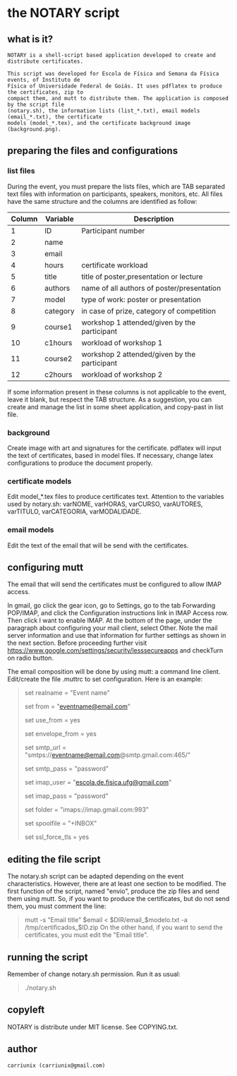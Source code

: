 # the NOTARY script

## what is it?
    NOTARY is a shell-script based application developed to create and distribute certificates.

    This script was developed for Escola de Física and Semana da Física events, of Instituto de 
    Física of Universidade Federal de Goiás. It uses pdflatex to produce the certificates, zip to
    compact them, and mutt to distribute them. The application is composed by the script file 
    (notary.sh), the information lists (list_*.txt), email models (email_*.txt), the certificate
    models (model_*.tex), and the certificate background image (background.png).

## preparing the files and configurations

### list files
During the event, you must prepare the lists files, which are TAB separated text files with 
information on participants, speakers, monitors, etc. All files have the same structure and the 
columns are identified as follow:
  
  |Column|Variable|Description|
  |---|---|---|
  |1|ID|Participant number| 
  |2|name|
  |3|email|
  |4|hours|certificate workload|
  |5|title|title of poster,presentation or lecture|
  |6|authors|name of all authors of poster/presentation|
  |7|model|type of work: poster or presentation|
  |8|category|in case of prize, category of competition|
  |9|course1|workshop 1 attended/given by the participant|
  |10|c1hours|workload of workshop 1|
  |11|course2|workshop 2 attended/given by the participant|
  |12|c2hours|workload of workshop 2|


If some information present in these columns is not applicable to the event, leave it blank, but 
respect the TAB structure. As a suggestion, you can create and manage the list in some sheet 
application, and copy-past in list file.
    
### background
Create image with art and signatures for the certificate. pdflatex will input the text of 
certificates, based in model files. If necessary, change latex configurations to produce the 
document properly.
  
### certificate models
Edit model_*.tex files to produce certificates text. Attention to the variables used by 
notary.sh: varNOME, varHORAS, varCURSO, varAUTORES, varTITULO, varCATEGORIA, varMODALIDADE.
  
### email models
Edit the text of the email that will be send with the certificates.

## configuring mutt
The email that will send the certificates must be configured to allow IMAP access.
  
In gmail, go click the gear icon, go to Settings, go to the tab Forwarding POP/IMAP, and click the 
Configuration instructions link in IMAP Access row. Then click I want to enable IMAP. At the bottom 
of the page, under the paragraph about configuring your mail client, select Other. Note the mail 
server information and use that information for further settings as shown in the next section. 
Before proceeding further visit https://www.google.com/settings/security/lesssecureapps and 
checkTurn on radio button.
  
The email composition will be done by using mutt: a command line client. Edit/create the file 
.muttrc to set configuration. Here is an example:
   > set realname = "Event name"
   > 
   > set from = "eventname@email.com"
   > 
   > set use_from = yes
   > 
   > set envelope_from = yes
   > 
   > set smtp_url = "smtps://eventname@email.com@smtp.gmail.com:465/"
   > 
   > set smtp_pass = "password"
   > 
   > set imap_user = "escola.de.fisica.ufg@gmail.com"
   > 
   > set imap_pass = "password"
   > 
   > set folder = "imaps://imap.gmail.com:993"
   > 
   > set spoolfile = "+INBOX"
   > 
   > set ssl_force_tls = yes
 
## editing the file script
The notary.sh script can be adapted depending on the event characteristics. However, there are at
least one section to be modified. The first function of the script, named "envio", produce the zip
files and send them using mutt. So, if you want to produce the certificates, but do not send them,
you must comment the line:
   > mutt -s "Email title" $email < $DIR/email_$modelo.txt -a /tmp/certificados_$ID.zip
On the other hand, if you want to send the certificates, you must edit the "Email title".
  
## running the script
Remember of change notary.sh permission. Run it as usual:
   > ./notary.sh

## copyleft
   NOTARY is distribute under MIT license. See COPYING.txt.

## author
    carriunix (carriunix@gmail.com)
